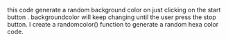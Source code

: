 this code generate a random background color on just clicking on the start button .
backgroundcolor will keep changing until the user press the stop button.
I create a randomcolor() function to generate a random hexa color code.
